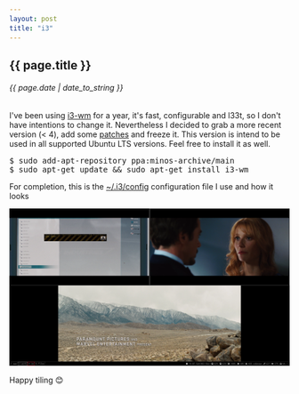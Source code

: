 ```yaml
---
layout: post
title: "i3"
---
```


## {{ page.title }}

###### {{ page.date | date_to_string }}

I've been using [i3-wm](http://i3wm.org) for a year, it's fast, configurable and l33t, so I don't have intentions to change it. Nevertheless I decided to grab a more recent version (&lt; 4), add some [patches](http://i3wm.org) and freeze it. This version is intend to be used in all supported Ubuntu LTS versions. Feel free to install it as well.

<pre class="sh_sh">
$ sudo add-apt-repository ppa:minos-archive/main
$ sudo apt-get update &amp;&amp; sudo apt-get install i3-wm
</pre>

For completion, this is the [~/.i3/config](https://github.com/javier-lopez/dotfiles/blob/master/.i3/config.4) configuration file I use and how it looks

[![](/assets/img/minos-movie.png)](/assets/img/minos-movie.png)

Happy tiling &#128522;
